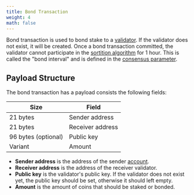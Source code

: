 ```yaml
---
title: Bond Transaction
weight: 4
math: false
---
```


Bond transaction is used to bond stake to a [validator](/docs/blockchain/validator/).
If the validator does not exist, it will be created.
Once a bond transaction committed, the validator cannot participate in the
[sortition algorithm](/docs/consensus/sortition/) for 1 hour.
This is called the "bond interval" and is defined in the
[consensus parameter](/docs/consensus/parameters/).

## Payload Structure

The bond transaction has a payload consists the following fields:

| Size                | Field            |
| ------------------- | ---------------- |
| 21 bytes            | Sender address   |
| 21 bytes            | Receiver address |
| 96 bytes (optional) | Public key       |
| Variant             | Amount           |

- **Sender address** is the address of the sender [account](/docs/blockchain/account/).
- **Receiver address** is the address of the receiver validator.
- **Public key** is the validator's public key. If the validator does not exist yet,
  the public key should be set, otherwise it should left empty.
- **Amount** is the amount of coins that should be staked or bonded.
